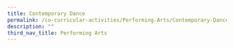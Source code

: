 ```yaml
---
title: Contemporary Dance
permalink: /co-curricular-activities/Performing-Arts/Contemporary-Dance
description: ""
third_nav_title: Performing Arts
---
```

